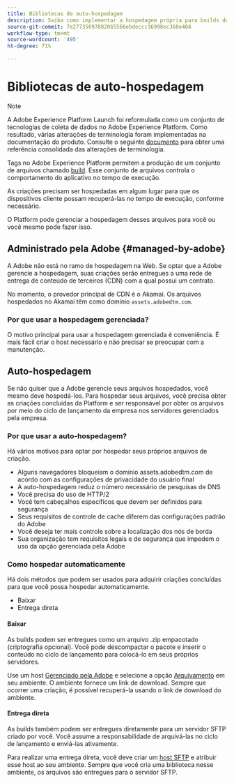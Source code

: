 ```yaml
---
title: Bibliotecas de auto-hospedagem
description: Saiba como implementar a hospedagem própria para builds de bibliotecas de tags no Adobe Experience Platform.
source-git-commit: 7e27735697882065566ebdeccc36998ec368e404
workflow-type: tm+mt
source-wordcount: '495'
ht-degree: 71%

---
```


# Bibliotecas de auto-hospedagem

>[!NOTE]
>
>A Adobe Experience Platform Launch foi reformulada como um conjunto de tecnologias de coleta de dados no Adobe Experience Platform. Como resultado, várias alterações de terminologia foram implementadas na documentação do produto. Consulte o seguinte [documento](../../../term-updates.md) para obter uma referência consolidada das alterações de terminologia.

Tags no Adobe Experience Platform permitem a produção de um conjunto de arquivos chamado [build](../builds.md). Esse conjunto de arquivos controla o comportamento do aplicativo no tempo de execução.

As criações precisam ser hospedadas em algum lugar para que os dispositivos cliente possam recuperá-las no tempo de execução, conforme necessário.

O Platform pode gerenciar a hospedagem desses arquivos para você ou você mesmo pode fazer isso.

## Administrado pela Adobe {#managed-by-adobe}

A Adobe não está no ramo de hospedagem na Web. Se optar que a Adobe gerencie a hospedagem, suas criações serão entregues a uma rede de entrega de conteúdo de terceiros (CDN) com a qual possui um contrato.

No momento, o provedor principal de CDN é o Akamai. Os arquivos hospedados no Akamai têm como domínio `assets.adobedtm.com`. 

### Por que usar a hospedagem gerenciada?

O motivo principal para usar a hospedagem gerenciada é conveniência. É mais fácil criar o host necessário e não precisar se preocupar com a manutenção.

## Auto-hospedagem

Se não quiser que a Adobe gerencie seus arquivos hospedados, você mesmo deve hospedá-los. Para hospedar seus arquivos, você precisa obter as criações concluídas da Platform e ser responsável por obter os arquivos por meio do ciclo de lançamento da empresa nos servidores gerenciados pela empresa.

### Por que usar a auto-hospedagem?

Há vários motivos para optar por hospedar seus próprios arquivos de criação.

* Alguns navegadores bloqueiam o domínio assets.adobedtm.com de acordo com as configurações de privacidade do usuário final
* A auto-hospedagem reduz o número necessário de pesquisas de DNS
* Você precisa do uso de HTTP/2
* Você tem cabeçalhos específicos que devem ser definidos para segurança
* Seus requisitos de controle de cache diferem das configurações padrão do Adobe
* Você deseja ter mais controle sobre a localização dos nós de borda
* Sua organização tem requisitos legais e de segurança que impedem o uso da opção gerenciada pela Adobe

### Como hospedar automaticamente

Há dois métodos que podem ser usados para adquirir criações concluídas para que você possa hospedar automaticamente.

* Baixar
* Entrega direta

#### Baixar

As builds podem ser entregues como um arquivo .zip empacotado (criptografia opcional). Você pode descompactar o pacote e inserir o conteúdo no ciclo de lançamento para colocá-lo em seus próprios servidores.

Use um host [Gerenciado pela Adobe](self-hosting-libraries.md) e selecione a opção [Arquivamento](../environments.md) em seu ambiente. O ambiente fornece um link de download. Sempre que ocorrer uma criação, é possível recuperá-la usando o link de download do ambiente.

#### Entrega direta

As builds também podem ser entregues diretamente para um servidor SFTP criado por você. Você assume a responsabilidade de arquivá-las no ciclo de lançamento e enviá-las ativamente.

Para realizar uma entrega direta, você deve criar um [host SFTP](sftp-host.md) e atribuir esse host ao seu ambiente. Sempre que você cria uma biblioteca nesse ambiente, os arquivos são entregues para o servidor SFTP.
